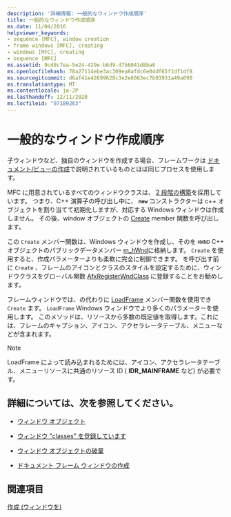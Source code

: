 ```yaml
---
description: '詳細情報: 一般的なウィンドウ作成順序'
title: 一般的なウィンドウ作成順序
ms.date: 11/04/2016
helpviewer_keywords:
- sequence [MFC], window creation
- frame windows [MFC], creating
- windows [MFC], creating
- sequence [MFC]
ms.assetid: 9cd8c7ea-5e24-429e-b6d9-d7b6041d8ba6
ms.openlocfilehash: 78a27114ebe3ac309ea8afdc6e04df65f1df1df8
ms.sourcegitcommit: d6af41e42699628c3e2e6063ec7b03931a49a098
ms.translationtype: MT
ms.contentlocale: ja-JP
ms.lasthandoff: 12/11/2020
ms.locfileid: "97189263"
---
```

# <a name="general-window-creation-sequence"></a>一般的なウィンドウ作成順序

子ウィンドウなど、独自のウィンドウを作成する場合、フレームワークは [ドキュメント/ビューの作成](document-view-creation.md)で説明されているものとほぼ同じプロセスを使用します。

MFC に用意されているすべてのウィンドウクラスは、 [2 段階の構築](one-stage-and-two-stage-construction-of-objects.md)を採用しています。 つまり、C++ 演算子の呼び出し中に、 **`new`** コンストラクターは c++ オブジェクトを割り当てて初期化しますが、対応する Windows ウィンドウは作成しません。 その後、window オブジェクトの [Create](reference/cwnd-class.md#create) member 関数を呼び出します。

この `Create` メンバー関数は、Windows ウィンドウを作成し、そのを `HWND` C++ オブジェクトのパブリックデータメンバー [m_hWnd](reference/cwnd-class.md#m_hwnd)に格納します。 `Create` を使用すると、作成パラメーターよりも柔軟に完全に制御できます。 を呼び出す前に `Create` 、フレームのアイコンとクラスのスタイルを設定するために、ウィンドウクラスをグローバル関数 [AfxRegisterWndClass](reference/application-information-and-management.md#afxregisterwndclass) に登録することをお勧めします。

フレームウィンドウでは、の代わりに [LoadFrame](reference/cframewnd-class.md#loadframe) メンバー関数を使用でき `Create` ます。 `LoadFrame` Windows ウィンドウでより多くのパラメーターを使用します。 このメソッドは、リソースから多数の既定値を取得します。これには、フレームのキャプション、アイコン、アクセラレータテーブル、メニューなどが含まれます。

> [!NOTE]
> LoadFrame によって読み込まれるためには、アイコン、アクセラレータテーブル、メニューリソースに共通のリソース ID ( **IDR_MAINFRAME** など) が必要です。

## <a name="what-do-you-want-to-know-more-about"></a>詳細については、次を参照してください。

- [ウィンドウ オブジェクト](window-objects.md)

- [ウィンドウ "classes" を登録しています](registering-window-classes.md)

- [ウィンドウ オブジェクトの破棄](destroying-window-objects.md)

- [ドキュメント フレーム ウィンドウの作成](creating-document-frame-windows.md)

## <a name="see-also"></a>関連項目

[作成 (ウィンドウを)](creating-windows.md)
